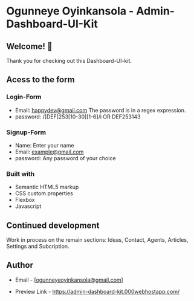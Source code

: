 # Ogunneye Oyinkansola - Admin-Dashboard-UI-Kit

## Welcome! 👋
Thank you for checking out this Dashboard-UI-kit.

## Acess to the form

### Login-Form

- Email: happydev@gmail.com
The password is in a regex expression.
- password: /[DEF]253[10-30][1-6]/i  OR DEF253143

### Signup-Form

- Name: Enter your name
- Email: example@gmail.com
- password: Any password of your choice

### Built with

- Semantic HTML5 markup
- CSS custom properties
- Flexbox
- Javascript

## Continued development

Work in process on the remain sections: Ideas, Contact, Agents, Articles, Settings and Subcription.

## Author

- Email - [ogunneyeoyinkansola@gmail.com]

- Preview Link - https://admin-dashboard-kit.000webhostapp.com/
